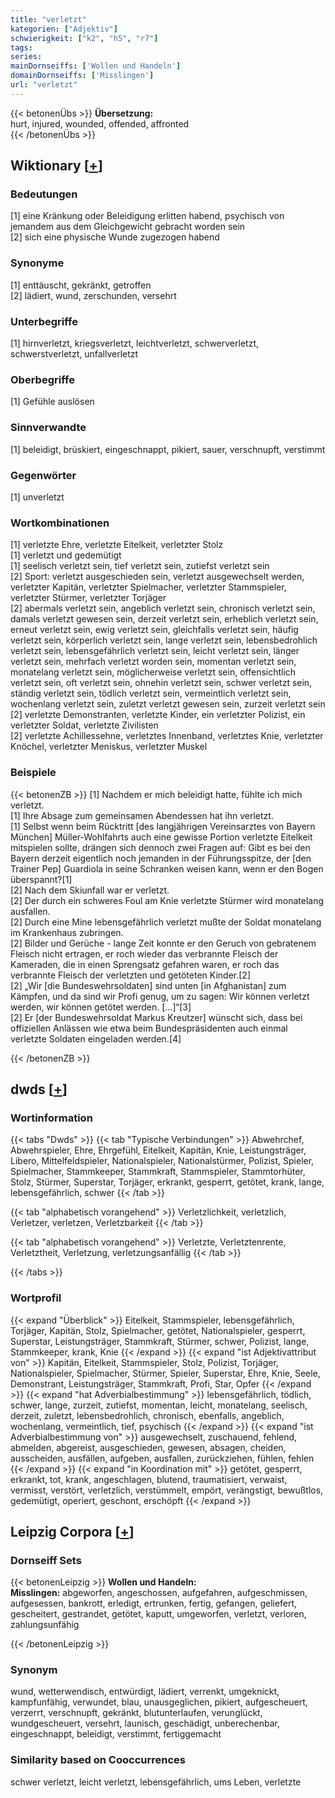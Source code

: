 ```yaml
---
title: "verletzt"
kategorien: ["Adjektiv"]
schwierigkeit: ["k2", "h5", "r7"]
tags:
series:
mainDornseiffs: ['Wollen und Handeln']
domainDornseiffs: ['Misslingen']
url: "verletzt"
---
```


{{< betonenÜbs >}}
**Übersetzung:**  
hurt, injured, wounded, offended, affronted  
{{< /betonenÜbs >}}

## Wiktionary [[+](https://de.wiktionary.org/wiki/verletzt)]

### Bedeutungen
[1] eine Kränkung oder Beleidigung erlitten habend, psychisch von jemandem aus dem Gleichgewicht gebracht worden sein  
[2] sich eine physische Wunde zugezogen habend  

### Synonyme
[1] enttäuscht, gekränkt, getroffen  
[2] lädiert, wund, zerschunden, versehrt  

### Unterbegriffe
[1] hirnverletzt, kriegsverletzt, leichtverletzt, schwerverletzt, schwerstverletzt, unfallverletzt  

### Oberbegriffe
[1] Gefühle auslösen  

### Sinnverwandte
[1] beleidigt, brüskiert, eingeschnappt, pikiert, sauer, verschnupft, verstimmt  

### Gegenwörter
[1] unverletzt  

### Wortkombinationen
[1] verletzte Ehre, verletzte Eitelkeit, verletzter Stolz  
[1] verletzt und gedemütigt  
[1] seelisch verletzt sein, tief verletzt sein, zutiefst verletzt sein  
[2] Sport: verletzt ausgeschieden sein, verletzt ausgewechselt werden, verletzter Kapitän, verletzter Spielmacher, verletzter Stammspieler, verletzter Stürmer, verletzter Torjäger  
[2] abermals verletzt sein, angeblich verletzt sein, chronisch verletzt sein, damals verletzt gewesen sein, derzeit verletzt sein, erheblich verletzt sein, erneut verletzt sein, ewig verletzt sein, gleichfalls verletzt sein, häufig verletzt sein, körperlich verletzt sein, lange verletzt sein, lebensbedrohlich verletzt sein, lebensgefährlich verletzt sein, leicht verletzt sein, länger verletzt sein, mehrfach verletzt worden sein, momentan verletzt sein, monatelang verletzt sein, möglicherweise verletzt sein, offensichtlich verletzt sein, oft verletzt sein, ohnehin verletzt sein, schwer verletzt sein, ständig verletzt sein, tödlich verletzt sein, vermeintlich verletzt sein, wochenlang verletzt sein, zuletzt verletzt gewesen sein, zurzeit verletzt sein  
[2] verletzte Demonstranten, verletzte Kinder, ein verletzter Polizist, ein verletzter Soldat, verletzte Zivilisten  
[2] verletzte Achillessehne, verletztes Innenband, verletztes Knie, verletzter Knöchel, verletzter Meniskus, verletzter Muskel  

### Beispiele
{{< betonenZB >}}
[1] Nachdem er mich beleidigt hatte, fühlte ich mich verletzt.  
[1] Ihre Absage zum gemeinsamen Abendessen hat ihn verletzt.  
[1] Selbst wenn beim Rücktritt [des langjährigen Vereinsarztes von Bayern München] Müller-Wohlfahrts auch eine gewisse Portion verletzte Eitelkeit mitspielen sollte, drängen sich dennoch zwei Fragen auf: Gibt es bei den Bayern derzeit eigentlich noch jemanden in der Führungsspitze, der [den Trainer Pep] Guardiola in seine Schranken weisen kann, wenn er den Bogen überspannt?[1]  
[2] Nach dem Skiunfall war er verletzt.  
[2] Der durch ein schweres Foul am Knie verletzte Stürmer wird monatelang ausfallen.  
[2] Durch eine Mine lebensgefährlich verletzt mußte der Soldat monatelang im Krankenhaus zubringen.  
[2] Bilder und Gerüche - lange Zeit konnte er den Geruch von gebratenem Fleisch nicht ertragen, er roch wieder das verbrannte Fleisch der Kameraden, die in einen Sprengsatz gefahren waren, er roch das verbrannte Fleisch der verletzten und getöteten Kinder.[2]  
[2] „Wir [die Bundeswehrsoldaten] sind unten [in Afghanistan] zum Kämpfen, und da sind wir Profi genug, um zu sagen: Wir können verletzt werden, wir können getötet werden. […]“[3]  
[2] Er [der Bundeswehrsoldat Markus Kreutzer] wünscht sich, dass bei offiziellen Anlässen wie etwa beim Bundespräsidenten auch einmal verletzte Soldaten eingeladen werden.[4]  

{{< /betonenZB >}}


## dwds [[+](https://www.dwds.de/wb/verletzt)]

### Wortinformation
{{< tabs "Dwds" >}}
{{< tab "Typische Verbindungen" >}}
Abwehrchef, Abwehrspieler, Ehre, Ehrgefühl, Eitelkeit, Kapitän, Knie, Leistungsträger, Libero, Mittelfeldspieler, Nationalspieler, Nationalstürmer, Polizist, Spieler, Spielmacher, Stammkeeper, Stammkraft, Stammspieler, Stammtorhüter, Stolz, Stürmer, Superstar, Torjäger, erkrankt, gesperrt, getötet, krank, lange, lebensgefährlich, schwer
{{< /tab >}}

{{< tab "alphabetisch vorangehend" >}}
Verletzlichkeit, verletzlich, Verletzer, verletzen, Verletzbarkeit
{{< /tab >}}

{{< tab "alphabetisch vorangehend" >}}
Verletzte, Verletztenrente, Verletztheit, Verletzung, verletzungsanfällig
{{< /tab >}}

{{< /tabs >}}

### Wortprofil
{{< expand "Überblick" >}} Eitelkeit, Stammspieler, lebensgefährlich, Torjäger, Kapitän, Stolz, Spielmacher, getötet, Nationalspieler, gesperrt, Superstar, Leistungsträger, Stammkraft, Stürmer, schwer, Polizist, lange, Stammkeeper, krank, Knie {{< /expand >}}
{{< expand "ist Adjektivattribut von" >}} Kapitän, Eitelkeit, Stammspieler, Stolz, Polizist, Torjäger, Nationalspieler, Spielmacher, Stürmer, Spieler, Superstar, Ehre, Knie, Seele, Demonstrant, Leistungsträger, Stammkraft, Profi, Star, Opfer {{< /expand >}}
{{< expand "hat Adverbialbestimmung" >}} lebensgefährlich, tödlich, schwer, lange, zurzeit, zutiefst, momentan, leicht, monatelang, seelisch, derzeit, zuletzt, lebensbedrohlich, chronisch, ebenfalls, angeblich, wochenlang, vermeintlich, tief, psychisch {{< /expand >}}
{{< expand "ist Adverbialbestimmung von" >}} ausgewechselt, zuschauend, fehlend, abmelden, abgereist, ausgeschieden, gewesen, absagen, cheiden, ausscheiden, ausfällen, aufgeben, ausfallen, zurückziehen, fühlen, fehlen {{< /expand >}}
{{< expand "in Koordination mit" >}} getötet, gesperrt, erkrankt, tot, krank, angeschlagen, blutend, traumatisiert, verwaist, vermisst, verstört, verletzlich, verstümmelt, empört, verängstigt, bewußtlos, gedemütigt, operiert, geschont, erschöpft {{< /expand >}}

## Leipzig Corpora [[+](https://corpora.uni-leipzig.de/en/res?word=verletzt&corpusId=deu_newscrawl-public_2018)]

### Dornseiff Sets
{{< betonenLeipzig >}}
**Wollen und Handeln:**  
**Misslingen:** abgeworfen, angeschossen, aufgefahren, aufgeschmissen, aufgesessen, bankrott, erledigt, ertrunken, fertig, gefangen, geliefert, gescheitert, gestrandet, getötet, kaputt, umgeworfen, verletzt, verloren, zahlungsunfähig  

{{< /betonenLeipzig >}}

### Synonym
wund, wetterwendisch, entwürdigt, lädiert, verrenkt, umgeknickt, kampfunfähig, verwundet, blau, unausgeglichen, pikiert, aufgescheuert, verzerrt, verschnupft, gekränkt, blutunterlaufen, verunglückt, wundgescheuert, versehrt, launisch, geschädigt, unberechenbar, eingeschnappt, beleidigt, verstimmt, fertiggemacht


### Similarity based on Cooccurrences
schwer verletzt, leicht verletzt, lebensgefährlich, ums Leben, verletzte

